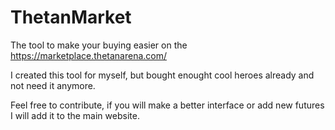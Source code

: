 # ThetanMarket
The tool to make your buying easier on the https://marketplace.thetanarena.com/

I created this tool for myself, but bought enought cool heroes already and not need it anymore.

Feel free to contribute, if you will make a better interface or add new futures I will add it to the main website.
